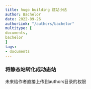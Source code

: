 ```yaml
---
title: hugo building 建站小结
author: Bachelor
date: 2022-09-26
authorLink: "/authors/bachelor"
multitype: [
documents, 
bachelor
]
tags:
- documents
---
```


### 将静态站转化成动态站

未来给作者直接上传到authors目录的权限